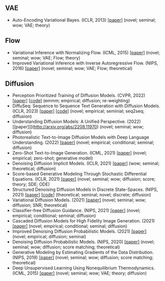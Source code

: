 


## VAE

- Auto-Encoding Variational Bayes. (ICLR, 2013) [[paper]](https://arxiv.org/abs/1312.6114) (novel; seminal; wow; VAE; theory)

## Flow


- Variational Inference with Normalizing Flow. (ICML, 2015) [[paper]](https://arxiv.org/pdf/1505.05770.pdf) (novel; seminal; wow; VAE; Flow; theory)
- Improved Variational Inference with Inverse Autoregressive Flow. (NIPS, 2016) [[paper]](https://arxiv.org/abs/1606.04934) (novel; seminal; wow; VAE; Flow; theoretical)

## Diffusion


- Perception Prioritized Training of Diffusion Models. (CVPR, 2022) [[paper](http://arxiv.org/abs/2204.00227)] [[code](https://github.com/jychoi118/P2-weighting)] (emmm; empirical; diffusion; re-weighting)
- DiffuSeq: Sequence to Sequence Text Generation with Diffusion Models. (ICLR, 2023) [[paper](http://arxiv.org/abs/2210.08933)] [[code](https://github.com/Shark-NLP/DiffuSeq)] (novel; empirical; seminial; seq2seq; diffusion)
- Understanding Diffusion Models: A Unified Perspective. (2022) [[paper]]](http://arxiv.org/abs/2208.11970) (novel; seminal; wow; diffusion)
- Photorealistic Text-to-Image Diffusion Models with Deep Language Understanding. (2022) [[paper]](http://arxiv.org/abs/2205.11487)  (novel; empirical; conditional; seminal; diffusion)
- Zero-Shot Text-to-Image Generation. (ICML, 2021) [[paper](http://arxiv.org/abs/2102.12092)] (novel; empirical; zero-shot; generative model)
- Denoising Diffusion Implicit Models. (ICLR, 2021) [[paper](http://arxiv.org/abs/2010.02502)] (wow; seminal; theoretical; diffusion)
- Score-based Generative Modeling Through Stochastic Differential Equations. (ICLR, 2021) [[paper]](http://arxiv.org/abs/2011.13456) (novel; seminal; wow; diffusion; score; theory; SDE; ODE)
- Structured Denoising Diffusion Models in Discrete State-Spaces. (NIPS, 2021) [[paper](https://proceedings.neurips.cc/paper/2021/hash/958c530554f78bcd8e97125b70e6973d-Abstract.html)] [[code](https://github.com/google-research/google-research/tree/master/d3pm)] (theoretical; seminal; novel; discrete; diffusion)
- Variational Diffusion Models. (2021) [[paper]](http://arxiv.org/abs/2107.00630) (novel; seminal; wow; diffusion; SNR; theoretical)
- Classifier-free Diffusion Guidance. (NIPS, 2021) [[paper]](http://arxiv.org/abs/2207.12598) (novel; empirical; conditional; seminal; diffusion)
- Cascaded Diffusion Models for High Fidelity Image Generation. (2021) [[paper]](http://arxiv.org/abs/2106.15282) (novel; empirical; conditional; seminal; diffusion)
- Improved Denoising Diffusion Probabilistic Models. (2021) [[paper]](http://arxiv.org/abs/2102.09672) (novel; empirical; diffusion; seminal)
- Denoising Diffusion Probabilistic Models. (NIPS, 2020) [[paper]](https://arxiv.org/pdf/2006.11239.pdf) (novel; seminal; wow; diffusion; score matching; theoretical)
- Generative Modeling by Estimating Gradients of the Data Distribution. (NIPS, 2019) [[paper]](http://arxiv.org/abs/1907.05600) (novel; seminal; wow; diffusion; score matching; theoretical)
- Deep Unsupervised Learning Using Nonequilibrium Thermodynamics. (ICML, 2015) [[paper]](http://arxiv.org/abs/2211.09324) (novel; seminal; wow; VAE; theory; diffusion)
